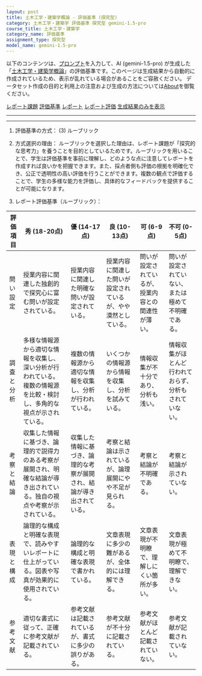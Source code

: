 ```yaml
---
layout: post
title: 土木工学・建築学概論 - 評価基準 (探究型)
category: 土木工学・建築学 評価基準 探究型 gemini-1.5-pro
course_title: 土木工学・建築学
category_name: 評価基準
assignment_type: 探究型
model_name: gemini-1.5-pro
---
```


以下のコンテンツは、[プロンプト](http://127.0.0.1:8000/generated/土木工学・建築学/gemini-1.5-pro/prompt_評価基準-探究型.md)を入力して、AI (gemini-1.5-pro) が生成した「[土木工学・建築学概論](/contents/土木工学・建築学/)」の評価基準です。このページは生成結果から自動的に作成されているため、表示が乱れている場合があることをご容赦ください。
データセット作成の目的と利用上の注意および生成の方法については[About](/About)を御覧ください。

[レポート課題](../レポート課題-探究型)
[評価基準](../評価基準-探究型)
[レポート](../レポート-探究型)
[レポート評価](../レポート評価-探究型)
[生成結果のみを表示](http://127.0.0.1:8000/generated/土木工学・建築学/gemini-1.5-pro/評価基準-探究型.md)
  

***
***
  
1. 評価基準の方式： (3) ルーブリック

2. 方式選択の理由：
ルーブリックを選択した理由は、レポート課題が「探究的な思考力」を養うことを目的としているためです。ルーブリックを用いることで、学生は評価基準を事前に理解し、どのような点に注意してレポートを作成すれば良いかを把握できます。また、採点者側も評価の根拠を明確化でき、公正で透明性の高い評価を行うことができます。複数の観点で評価することで、学生の多様な能力を評価し、具体的なフィードバックを提供することが可能になります。

3. レポート評価基準（ルーブリック）：

| 評価項目 | 秀 (18-20点) | 優 (14-17点) | 良 (10-13点) | 可 (6-9点) | 不可 (0-5点) |
|---|---|---|---|---|---|
| 問い設定 | 授業内容に関連した独創的で探究心に富む問いが設定されている。 | 授業内容に関連した明確な問いが設定されている。 | 授業内容に関連した問いが設定されているが、やや漠然としている。 | 問いが設定されているが、授業内容との関連性が薄い。 | 問いが設定されていない、または極めて不明確である。 |
| 調査と分析 | 多様な情報源から適切な情報を収集し、深い分析が行われている。複数の情報源を比較・検討し、多角的な視点が示されている。 | 複数の情報源から適切な情報を収集し、分析が行われている。 | いくつかの情報源から情報を収集し、分析を試みている。 | 情報収集が不十分であり、分析も浅い。 | 情報収集がほとんど行われておらず、分析もされていない。 |
| 考察と結論 | 収集した情報に基づき、論理的で説得力のある考察が展開され、明確な結論が導き出されている。独自の視点や考察が示されている。 | 収集した情報に基づき、論理的な考察が展開され、結論が導き出されている。 | 考察と結論は示されているが、論理展開にやや不足が見られる。 | 考察と結論が不明確である。 | 考察と結論が示されていない。 |
| 表現と構成 | 論理的な構成と明確な表現で、読みやすいレポートに仕上がっている。図表や写真が効果的に使用されている。 | 論理的な構成と明確な表現で書かれている。 | 文章表現に多少の難があるが、全体的には理解できる。 | 文章表現が不明瞭で、理解しにくい箇所が多い。 | 文章表現が極めて不明瞭で、理解できない。 |
| 参考文献 | 適切な書式に従って、正確に参考文献が記載されている。 | 参考文献は記載されているが、書式に多少の誤りがある。 | 参考文献が不十分に記載されている。 | 参考文献がほとんど記載されていない。 | 参考文献が記載されていない。 |
